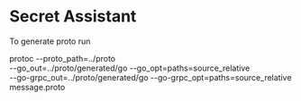 # Secret Assistant

To generate proto run

protoc --proto_path=../proto \
  --go_out=../proto/generated/go --go_opt=paths=source_relative \
    --go-grpc_out=../proto/generated/go --go-grpc_opt=paths=source_relative \
    message.proto